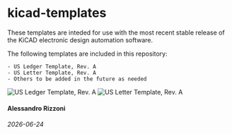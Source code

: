 # kicad-templates

These templates are inteded for use with the most recent stable release of the KiCAD electronic design automation software.

The following templates are included in this repository:

    - US Ledger Template, Rev. A
    - US Letter Template, Rev. A
    - Others to be added in the future as needed

![US Ledger Template, Rev. A]("./test/ledger/ledger.svg")
![US Letter Template, Rev. A]("./test/letter/letter.svg")

#### Alessandro Rizzoni
###### 2026-06-24
